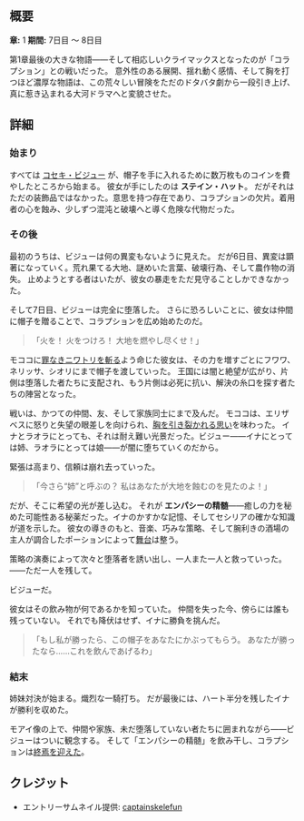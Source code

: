 <!-- title: コラプション -->

<!-- quote: 堕落せし者が、この地を支配するだろう。 -->

<!-- chapters: 0 -->

<!-- images: (コラプションに侵された大地を歩くビジュー), (エリザベスに助けを求めるモココ), (堕落したフワワが大切なニワトリを自らの手で斬る), (イナが姉と戦う姿), (コラプションの終焉に癒しを飲むビジュー) -->

<!-- model: false -->

## 概要

**章:** 1
**期間:** 7日目 ～ 8日目

第1章最後の大きな物語――そして相応しいクライマックスとなったのが「コラプション」との戦いだった。
意外性のある展開、揺れ動く感情、そして胸を打つほど濃厚な物語は、この荒々しい冒険をただのドタバタ劇から一段引き上げ、真に惹き込まれる大河ドラマへと変貌させた。

## 詳細

### 始まり

すべては [コセキ・ビジュー](#entry:bijou-entry) が、帽子を手に入れるために数万枚ものコインを費やしたところから始まる。
彼女が手にしたのは **ステイン・ハット**。
だがそれはただの装飾品ではなかった。意思を持つ存在であり、コラプションの欠片。着用者の心を蝕み、少しずつ混沌と破壊へと導く危険な代物だった。

### その後

最初のうちは、ビジューは何の異変もないように見えた。
だが6日目、異変は顕著になっていく。荒れ果てる大地、謎めいた言葉、破壊行為、そして農作物の消失。
止めようとする者はいたが、彼女の暴走をただ見守ることしかできなかった。

そして7日目、ビジューは完全に堕落した。
さらに恐ろしいことに、彼女は仲間に帽子を贈ることで、コラプションを広め始めたのだ。

> 「火を！ 火をつけろ！
> 大地を燃やし尽くせ！」

モココに[罪なきニワトリを斬る](https://www.youtube.com/live/qFnAgJtQtiY?si=I8pw4o1eeG_aDK5a&start=12974)よう命じた彼女は、その力を増すごとにフワワ、ネリッサ、シオリにまで帽子を渡していった。
王国には闇と絶望が広がり、片側は堕落した者たちに支配され、もう片側は必死に抗い、解決の糸口を探す者たちの陣営となった。

戦いは、かつての仲間、友、そして家族同士にまで及んだ。
モココは、エリザベスに怒りと失望の眼差しを向けられ、[胸を引き裂かれる思い](https://www.youtube.com/live/6TXwZjXEoxk?si=xxB_sQ9KhDy7UMnv&t=1608)を味わった。
イナとラオラにとっても、それは耐え難い光景だった。ビジュー――イナにとっては姉、ラオラにとっては娘――が闇に堕ちていくのだから。

緊張は高まり、信頼は崩れ去っていった。

> 「今さら“姉”と呼ぶの？ 私はあなたが大地を蝕むのを見たのよ！」

だが、そこに希望の光が差し込む。
それが **エンパシーの精髄**――癒しの力を秘めた可能性ある秘薬だった。イナのかすかな記憶、そしてセシリアの確かな知識が道を示した。
彼女の導きのもと、音楽、巧みな策略、そして腕利きの酒場の主人が調合したポーションによって[舞台](https://www.youtube.com/live/_urPfTQnLes?si=ldRQcihdPK3M_hZn&t=12403)は整う。

策略の演奏によって次々と堕落者を誘い出し、一人また一人と救っていった。
――ただ一人を残して。

ビジューだ。

彼女はその飲み物が何であるかを知っていた。
仲間を失った今、傍らには誰も残っていない。
それでも降伏はせず、イナに勝負を挑んだ。

> 「もし私が勝ったら、この帽子をあなたにかぶってもらう。
> あなたが勝ったなら……これを飲んであげるわ」

### 結末

姉妹対決が始まる。熾烈な一騎打ち。
だが最後には、ハート半分を残したイナが勝利を収めた。

モアイ像の上で、仲間や家族、未だ堕落していない者たちに囲まれながら――ビジューはついに観念する。
そして「エンパシーの精髄」を飲み干し、コラプションは[終焉を迎えた](https://www.youtube.com/live/u3MQlnSHfhA?feature=shared&t=12247)。

## クレジット

- エントリーサムネイル提供: [captainskelefun](https://x.com/captainskelefun/status/1900878033872986249)
